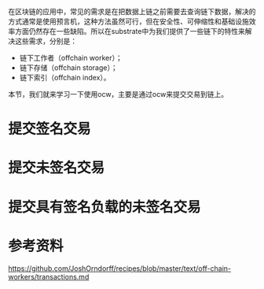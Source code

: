 在区块链的应用中，常见的需求是在把数据上链之前需要去查询链下数据，解决的方式通常是使用预言机，这种方法虽然可行，但在安全性、可伸缩性和基础设施效率方面仍然存在一些缺陷。所以在substrate中为我们提供了一些链下的特性来解决这些需求，分别是：
* 链下工作者（offchain worker）；
* 链下存储（offchain storage）；
* 链下索引（offchain index）。

本节，我们就来学习一下使用ocw，主要是通过ocw来提交交易到链上。

# 提交签名交易

# 提交未签名交易

# 提交具有签名负载的未签名交易




# 参考资料

https://github.com/JoshOrndorff/recipes/blob/master/text/off-chain-workers/transactions.md
